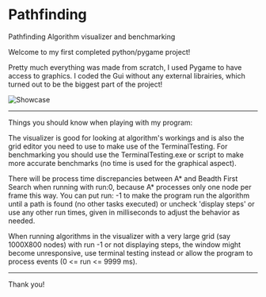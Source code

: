 # Pathfinding
Pathfinding Algorithm visualizer and benchmarking

Welcome to my first completed python/pygame project!

Pretty much everything was made from scratch, I used Pygame to have access to graphics.
I coded the Gui without any external librairies, which turned out to be the biggest part of the project!

![Showcase](https://user-images.githubusercontent.com/5695316/147415947-da66abe9-56cc-4229-8d68-e8ca9b16875c.gif)

---------------------------------------------------------------------------------------------------------------------------------------------------------------------------------
Things you should know when playing with my program:

  The visualizer is good for looking at algorithm's workings and is also the grid editor you need to use to make use of the TerminalTesting.
    For benchmarking you should use the TerminalTesting.exe or script to make more accurate benchmarks (no time is used for the graphical aspect).
  
  There will be process time discrepancies between A* and Beadth First Search when running with run:0, because A* processes only one node per frame this way.
  You can put run: -1 to make the program run the algorithm until a path is found (no other tasks executed) or uncheck 'display steps' or use any other run times, given in           milliseconds to adjust the behavior as needed.
  
  When running algorithms in the visualizer with a very large grid (say 1000X800 nodes) with run -1 or not displaying steps, the window might become unresponsive, use terminal         testing instead or allow the program to process events (0 <= run <= 9999 ms).
  
---------------------------------------------------------------------------------------------------------------------------------------------------------------------------------
Thank you!
  

  
  
  
